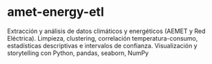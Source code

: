 # amet-energy-etl
Extracción y análisis de datos climáticos y energéticos (AEMET y Red Eléctrica). Limpieza, clustering, correlación temperatura-consumo, estadísticas descriptivas e intervalos de confianza. Visualización y storytelling con Python, pandas, seaborn, NumPy 
